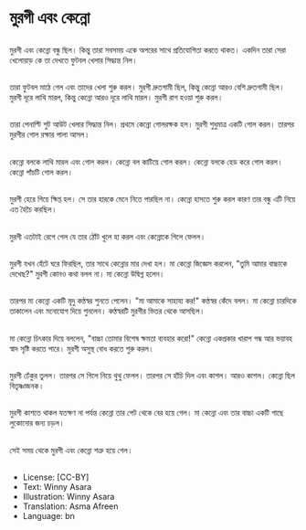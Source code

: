 # মুরগী এবং কেন্নো

##
মুরগী এবং কেন্নো বন্ধু ছিল। কিন্তু তারা সবসময় একে অপরের সাথে প্রতিযোগিতা করতে থাকত। একদিন তারা সেরা খেলোয়াড় কে তা দেখতে ফুটবল খেলার সিদ্ধান্ত নিল।

##
তারা ফুটবল মাঠে গেল এবং তাদের খেলা শুরু করল। মুরগী দ্রুতগামী ছিল, কিন্তু কেন্নো আরও বেশি দ্রুতগামী ছিল। মুরগী দূরে লাথি মারল, কিন্তু কেন্নো আরও দূরে লাথি মারল। মুরগী রাগ হওয়া শুরু করল।

##
তারা পেনাল্টি শুট আউট খেলার সিদ্ধান্ত নিল। প্রথমে কেন্নো গোলরক্ষক হল। মুরগী শুধুমাত্র একটি গোল করল। তারপর মুরগীর গোল রক্ষার পালা আসল।

##
কেন্নো বলকে লাথি মারল এবং গোল করল। কেন্নো বল কাটিয়ে গোল করল। কেন্নো বলকে হেড করে গোল করল। কেন্নো পাঁচটি গোল করল।

##
মুরগী হেরে গিয়ে ক্ষিপ্ত হল। সে তার হারকে মেনে নিতে পারছিল না। কেন্নো হাসতে শুরু করল কারণ তার বন্ধু এটি নিয়ে এত হৈচৈ করছিল।

##
মুরগী এতটাই রেগে গেল যে তার ঠোঁট খুলে হা করল এবং কেন্নোকে গিলে ফেলল।

##
মুরগী যখন হেঁটে ঘরে ফিরছিল, তার সাথে কেন্নোর মার দেখা হল। মা কেন্নো জিজ্ঞেস করলেন, "তুমি আমার বাচ্চাকে দেখেছ?" মুরগী কোনও কথা বলল না। মা কেন্নো উদ্বিগ্ন হলেন।

##
তারপর মা কেন্নো একটি মৃদু কণ্ঠস্বর শুনতে পেলেন। "মা আমাকে সাহায্য কর!" কণ্ঠস্বর কেঁদে বলল। মা কেন্নো চারদিকে তাকালেন এবং মনোযোগ দিয়ে শুনলেন। কণ্ঠস্বরটি মুরগীর ভিতর থেকে আসছিল।

##
মা কেন্নো চিৎকার দিয়ে বললেন, "বাচ্চা তোমার বিশেষ ক্ষমতা ব্যবহার করো!" কেন্নো একপ্রকার খারাপ গন্ধ আর ভয়াবহ স্বাদ সৃষ্টি করতে পারে। মুরগী অসুস্থ বোধ করতে শুরু করল।

##
মুরগী ঢেঁকুর তুলল। তারপর সে গিলে নিয়ে থুথু ফেলল। তারপর সে হাঁচি দিল এবং কাশল। আরও কাশল। কেন্নো ছিল বিতৃষ্ণাজনক।

##
মুরগী কাশতে থাকল যতক্ষণ না পর্যন্ত কেন্নো তার পেট থেকে বের হয়ে গেল। মা কেন্নো এবং তার বাচ্চা একটি গাছে লুকোনোর জন্য চড়ল।

##
সেই সময় থেকে মুরগী এবং কেন্নো শত্রু হয়ে গেল।

##
* License: [CC-BY]
* Text: Winny Asara
* Illustration: Winny Asara
* Translation: Asma Afreen
* Language: bn
